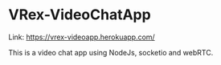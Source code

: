 # VRex-VideoChatApp
Link: https://vrex-videoapp.herokuapp.com/

This is a video chat app using NodeJs, socketio and webRTC.
